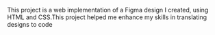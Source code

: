 This project is a web implementation of a Figma design I created, using HTML and CSS.This project helped me enhance my skills in translating designs to code
